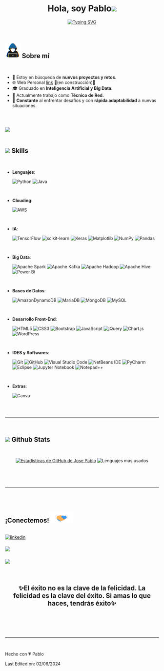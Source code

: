 <h1 align="center"><b>Hola, soy Pablo</b><img src="https://media.giphy.com/media/hvRJCLFzcasrR4ia7z/giphy.gif" width="35"></h1>

<p align="center">
  <a href="https://github.com/DenverCoder1/readme-typing-svg"><img src="https://readme-typing-svg.herokuapp.com?font=Time+New+Roman&color=cyan&size=25&center=true&vCenter=true&width=600&height=100&lines=Jose+Pablo+Fernández+Novoa;++;Conocimientos+en+Big+Data;Programacion+IA;Desarrollo+Web" alt="Typing SVG"></a>
</p>

<br>



	
## <picture><img src = "https://github.com/0xAbdulKhalid/0xAbdulKhalid/raw/main/assets/mdImages/about_me.gif" width = 50px></picture> **Sobre mí**



<br>

- 🔎 Estoy en búsqueda de **nuevos proyectos y retos**.
- 🌐 Web Personal [link]() 🚧(en construcción)🚧
- 🎓 Graduado en **Inteligencia Artificial y Big Data.**
- 🏢 Actualmente trabajo como **Técnico de Red.**
- 💪 **Constante** al enfrentar desafíos y con **rápida adaptabilidad** a nuevas situaciones.

<br><br>

<img src="https://user-images.githubusercontent.com/73097560/115834477-dbab4500-a447-11eb-908a-139a6edaec5c.gif"><br><br>

## <img src="https://media2.giphy.com/media/QssGEmpkyEOhBCb7e1/giphy.gif?cid=ecf05e47a0n3gi1bfqntqmob8g9aid1oyj2wr3ds3mg700bl&rid=giphy.gif" width ="25"><b> Skills</b>
<br>

<p align="center">

- **Lenguajes**:
    
	![Python](https://img.shields.io/badge/python-3670A0?style=for-the-badge&logo=python&logoColor=ffdd54)
	![Java](https://img.shields.io/badge/java-%23ED8B00.svg?style=for-the-badge&logo=openjdk&logoColor=white)

<br>   

- **Clouding**:

	![AWS](https://img.shields.io/badge/AWS-%23FF9900.svg?style=for-the-badge&logo=amazon-aws&logoColor=white)
    
<br>

- **IA**:

	![TensorFlow](https://img.shields.io/badge/TensorFlow-%23FF6F00.svg?style=for-the-badge&logo=TensorFlow&logoColor=white)
	![scikit-learn](https://img.shields.io/badge/scikit--learn-%23F7931E.svg?style=for-the-badge&logo=scikit-learn&logoColor=white)
	![Keras](https://img.shields.io/badge/Keras-%23D00000.svg?style=for-the-badge&logo=Keras&logoColor=white)
	![Matplotlib](https://img.shields.io/badge/Matplotlib-%23ffffff.svg?style=for-the-badge&logo=Matplotlib&logoColor=black)
	![NumPy](https://img.shields.io/badge/numpy-%23013243.svg?style=for-the-badge&logo=numpy&logoColor=white)
	![Pandas](https://img.shields.io/badge/pandas-%23150458.svg?style=for-the-badge&logo=pandas&logoColor=white)
    
<br>

- **Big Data**:
	
	![Apache Spark](https://img.shields.io/badge/Apache%20Spark-FDEE21?style=flat-square&logo=apachespark&logoColor=black)
	![Apache Kafka](https://img.shields.io/badge/Apache%20Kafka-000?style=for-the-badge&logo=apachekafka)
	![Apache Hadoop](https://img.shields.io/badge/Apache%20Hadoop-66CCFF?style=for-the-badge&logo=apachehadoop&logoColor=black)
	![Apache Hive](https://img.shields.io/badge/Apache%20Hive-FDEE21?style=for-the-badge&logo=apachehive&logoColor=black)
	![Power Bi](https://img.shields.io/badge/power_bi-F2C811?style=for-the-badge&logo=powerbi&logoColor=black)
    
<br>

- **Bases de Datos**:
	
	![AmazonDynamoDB](https://img.shields.io/badge/Amazon%20DynamoDB-4053D6?style=for-the-badge&logo=Amazon%20DynamoDB&logoColor=white)
	![MariaDB](https://img.shields.io/badge/MariaDB-003545?style=for-the-badge&logo=mariadb&logoColor=white)
	![MongoDB](https://img.shields.io/badge/MongoDB-%234ea94b.svg?style=for-the-badge&logo=mongodb&logoColor=white)
	![MySQL](https://img.shields.io/badge/mysql-4479A1.svg?style=for-the-badge&logo=mysql&logoColor=white)
    
<br>

- **Desarrollo Front-End**:

	![HTML5](https://img.shields.io/badge/HTML5%20-%23E34F26.svg?style=for-the-badge&logo=html5&logoColor=white)
        ![CSS3](https://img.shields.io/badge/CSS%20-%231572B6.svg?style=for-the-badge&logo=css3&logoColor=white)
  	![Bootstrap](https://img.shields.io/badge/bootstrap-%238511FA.svg?style=for-the-badge&logo=bootstrap&logoColor=white)
        ![JavaScript](https://img.shields.io/badge/JavaScript%20-%23F7DF1E.svg?style=for-the-badge&logo=javascript&logoColor=black)
  	![jQuery](https://img.shields.io/badge/jquery-%230769AD.svg?style=for-the-badge&logo=jquery&logoColor=white)
        ![Chart.js](https://img.shields.io/badge/chart.js-F5788D.svg?style=for-the-badge&logo=chart.js&logoColor=white)
  	![WordPress](https://img.shields.io/badge/WordPress-%23117AC9.svg?style=for-the-badge&logo=WordPress&logoColor=white)

<br>

- **IDES y Softwares**:

	![Git](https://img.shields.io/badge/git-%23F05033.svg?style=for-the-badge&logo=git&logoColor=white)
	![GitHub](https://img.shields.io/badge/github-%23121011.svg?style=for-the-badge&logo=github&logoColor=white)
	![Visual Studio Code](https://img.shields.io/badge/Visual%20Studio%20Code-0078d7.svg?style=for-the-badge&logo=visual-studio-code&logoColor=white)
	![NetBeans IDE](https://img.shields.io/badge/NetBeansIDE-1B6AC6.svg?style=for-the-badge&logo=apache-netbeans-ide&logoColor=white)
	![PyCharm](https://img.shields.io/badge/pycharm-143?style=for-the-badge&logo=pycharm&logoColor=black&color=black&labelColor=green)
	![Eclipse](https://img.shields.io/badge/Eclipse-FE7A16.svg?style=for-the-badge&logo=Eclipse&logoColor=white)
	![Jupyter Notebook](https://img.shields.io/badge/jupyter-%23FA0F00.svg?style=for-the-badge&logo=jupyter&logoColor=white)
	![Notepad++](https://img.shields.io/badge/Notepad++-90E59A.svg?style=for-the-badge&logo=notepad%2b%2b&logoColor=black)

<br>

- **Extras**:

    ![Canva](https://img.shields.io/badge/Canva-%2300C4CC.svg?style=for-the-badge&logo=Canva&logoColor=white) 


</p>

<br>
<br>

-----

<br>


## <img src="https://media.giphy.com/media/iY8CRBdQXODJSCERIr/giphy.gif" width="35"><b> Github Stats </b>
<br>

<div align="center">

[![Estadísticas de GitHub de Jose Pablo](https://github-readme-stats.vercel.app/api?username=JosePabloFernandezNovoa)](https://github.com/JosePabloFernandezNovoa/github-readme-stats)
![Lenguajes más usados](https://github-readme-stats.vercel.app/api/top-langs/?username=JosePabloFernandezNovoa&layout=compact)
 
</div>

<br>
<br>
<br>

-----

<br>
<br>

## <b> ¡Conectemos!</b><img src="https://github.com/0xAbdulKhalid/0xAbdulKhalid/raw/main/assets/mdImages/handshake.gif" width ="80">
<br>
<div align='left'>

<a href="https://linkedin.com/in/jose-pablo-fernandez-novoa" target="_blank">
<img src="https://img.shields.io/badge/linkedin:  Jose Pablo Fernández Novoa-%2300acee.svg?color=405DE6&style=for-the-badge&logo=linkedin&logoColor=white" alt=linkedin style="margin-bottom: 5px;"/>
</a>

<br>
<br>
<a href="mailto:josepfernandezn@gmail.com" target="_blank">
<img src="https://img.shields.io/badge/gmail:  Jose Pablo Fernández Novoa-%23EA4335.svg?style=for-the-badge&logo=gmail&logoColor=white" t=mail style="margin-bottom: 5px;" />
</a>
	
</div>

<br>
<img src="https://user-images.githubusercontent.com/73097560/115834477-dbab4500-a447-11eb-908a-139a6edaec5c.gif">
<br>
<br>
<br>

<div align='center'>

## <b>✨El éxito no es la clave de la felicidad. La felicidad es la clave del éxito. Si amas lo que haces, tendrás éxito✨</b>

</div>
<br>
<br>
<br>
<br>

---

<br>

Hecho con 💗 Pablo

Last Edited on: 02/06/2024
